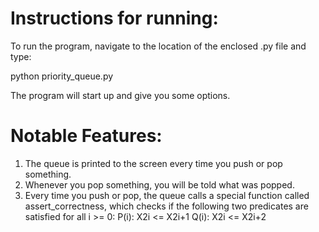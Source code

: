 # Instructions for running:
To run the program, navigate to the location of the enclosed .py file and type:

python priority_queue.py

The program will start up and give you some options.

# Notable Features:
1. The queue is printed to the screen every time you push or pop something.
2. Whenever you pop something, you will be told what was popped.
3. Every time you push or pop, the queue calls a special function called assert_correctness, which checks if the following two predicates are satisfied for all i >= 0:
P(i): X2i <= X2i+1
Q(i): X2i <= X2i+2

